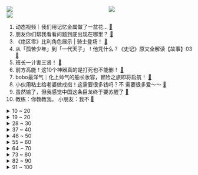 <div >
	<a style="float:left;width:55%;" href = "https://github.com/anuraghazra/github-readme-stats">
	 <img src = "https://github-readme-stats.vercel.app/api?username=iuuuuuaena&theme=buefy&show_icons=true"/>
	</a>
	<a  style="float:right;width:45%" href = "https://github.com/anuraghazra/github-readme-stats">
	 <img  src="https://github-readme-stats.vercel.app/api/top-langs/?username=anuraghazra&layout=compact"/>
	</a>
	</div>

[![](https://img.shields.io/badge/jxd-@jxdgogogo.xyz-yellowgreen.svg)](https://www.jxdgogogo.xyz)<br>
1. 动态视频｜我们用记忆金属做了一盆花... [:link:](//www.bilibili.com/video/BV1gN411M7kh) <br>
2. 朋友你们帮我看看问题到底出现在哪里？ [:link:](//www.bilibili.com/video/BV1ju4y1j7jk) <br>
3. 《绝区零》比利角色展示 | 骑士登场！ [:link:](//www.bilibili.com/video/BV1tN4y1m7d5) <br>
4. 从「孤苦少年」到「一代天子」！他凭什么？《史记》原文全解读【故事】03 [:link:](//www.bilibili.com/video/BV12H4y1q7bx) <br>
5. 班长一计害三贤！ [:link:](//www.bilibili.com/video/BV1uu4y157rC) <br>
6. 前方高能！这10个神器真的是打死也不能删！ [:link:](//www.bilibili.com/video/BV1Vz4y1A7LT) <br>
7. bobo最洋气｜化上帅气的船长妆容，冒险之旅即将启航！ [:link:](//www.bilibili.com/video/BV11C4y117ZU) <br>
8. 小伙用粘土给老婆做戒指！这需要很多钱吗？不 需要很多爱～～ [:link:](//www.bilibili.com/video/BV1Fj41177MW) <br>
9. 虽然输了，但我感觉中国这条巨龙终于要苏醒了 [:link:](//www.bilibili.com/video/BV13w411P7ef) <br>
10. 教练：你教教我。                                  小朋友：我不 [:link:](//www.bilibili.com/video/BV1eb4y1T7vZ) <br>
<details>
<summary>10 ~ 20</summary>

11. 3兄弟体验上海东北饺子馆菜量，被coco笑话冻死… [:link:](//www.bilibili.com/video/BV1CH4y127gA) <br>
12. 【半佛】电动牙刷的韭菜，还要割多久？ [:link:](//www.bilibili.com/video/BV1Mc411r76y) <br>
13. 探秘中国最贵蟹王！2万元一只！吃起来什么味道？ [:link:](//www.bilibili.com/video/BV1Bv411c79h) <br>
14. 您好，您订购的火箭到了！【C4快乐阴人流#47】 [:link:](//www.bilibili.com/video/BV1tQ4y147Hy) <br>
15. 当我2023年再次听到这些歌. [:link:](//www.bilibili.com/video/BV1tj411J713) <br>
16. “你身上有尸臭吗？” [:link:](//www.bilibili.com/video/BV1iz4y1c765) <br>
17. Steam++官方来B站啦 [:link:](//www.bilibili.com/video/BV1JQ4y147F4) <br>
18. 这场【全球审美大降级】属实给我整混乱了…… [:link:](//www.bilibili.com/video/BV1fc41167r3) <br>
19. “ 原来海上的大雪是这样的. ” [:link:](//www.bilibili.com/video/BV1ke411f7ik) <br>
</details>
<details>
<summary>19 ~ 20</summary>

20. 我也知道问心无愧就好，但我就是想再试试 [:link:](//www.bilibili.com/video/BV1gu4y1j7Xr) <br>
21. "生命中无法复刻的一瞬间" [:link:](//www.bilibili.com/video/BV1Yz4y1c7sY) <br>
22. 第一次在网络回复质疑，跟B站的年轻人说几句。 [:link:](//www.bilibili.com/video/BV12u4y1w7dV) <br>
23. 物理学称霸世界！ [:link:](//www.bilibili.com/video/BV1Zv411c7Eu) <br>
24. 1500元体验韩国偶像妆造，好哥们都看呆了！ [:link:](//www.bilibili.com/video/BV1ic41167RH) <br>
25. 当你的男人是霸道总裁 [:link:](//www.bilibili.com/video/BV1vz4y1c7so) <br>
26. 文盲的外卖小哥 [:link:](//www.bilibili.com/video/BV1AN4y1U773) <br>
27. 吃啥补啥，早日康复 [:link:](//www.bilibili.com/video/BV1vG411U7EZ) <br>
28. 热血街区，超燃暴力爽漫 [:link:](//www.bilibili.com/video/BV14e411f78g) <br>
</details>
<details>
<summary>28 ~ 30</summary>

29. 美味，太美味了 [:link:](//www.bilibili.com/video/BV14u4y1j7LV) <br>
30. 不是巧克力吃不起，而是屎壳郎球更有性价比。没有一个价格刺客是一个plus复刻解决不了的! [:link:](//www.bilibili.com/video/BV1iN4y1m76M) <br>
31. 这两晚可咋住啊？ [:link:](//www.bilibili.com/video/BV13M411f71z) <br>
32. 钢铁侠大战美国队长！谁才是对的？！万字解析《美国队长3：内战》！ [:link:](//www.bilibili.com/video/BV1hN4y1m7JS) <br>
33. 我给三喜爷爷拍了个“杀手”人设，但是后面故事不会写了。。。 [:link:](//www.bilibili.com/video/BV1VC4y1P7Tw) <br>
34. 终于跌破1折！让千万玩家不可自拔的系列大作居然在今天集体新史低？！【Steam秋季特卖史低游戏推荐】11.22-11.29 [:link:](//www.bilibili.com/video/BV1ec41167Tt) <br>
35. “爱没有捷径，纯情至死不渝” [:link:](//www.bilibili.com/video/BV1hN411T7q4) <br>
36. 建议收藏！买菜应该怎么买？特厨的买菜小秘方！ [:link:](//www.bilibili.com/video/BV1su4y1P7Fz) <br>
37. 生活中，我时常觉得自己有一些超能力 [:link:](//www.bilibili.com/video/BV17u4y157Jv) <br>
</details>
<details>
<summary>37 ~ 40</summary>

38. 《当开局嘲讽你的对手被打爆后》 [:link:](//www.bilibili.com/video/BV1Mb4y1u765) <br>
39. 红魔9Pro上手体验：教科书级游戏性能 [:link:](//www.bilibili.com/video/BV14M411f7R7) <br>
40. 国学经典《茅屋为秋风所破歌》遇到AI绘画，会擦出什么火花呢？使用文言文原文当提示词，让AI来画茅屋为秋风所破歌， [:link:](//www.bilibili.com/video/BV1xw411p7ZP) <br>
41. 事成，礼毕，瞧瞧花絮～ [:link:](//www.bilibili.com/video/BV1se411f7X9) <br>
42. ⚡摆烂王VS压力怪⚡ [:link:](//www.bilibili.com/video/BV1dc41167vb) <br>
43. 锐评刚满18岁事件，被性丑化的人真的很恶心 [:link:](//www.bilibili.com/video/BV1Pw411P7C9) <br>
44. 第五人格？动捕演员不止五个人格！ [:link:](//www.bilibili.com/video/BV1Zc41167p4) <br>
45. 都什么年代，谁还学传统72变？！！ [:link:](//www.bilibili.com/video/BV1WC4y1P7e7) <br>
46. 红烧肉我都做4次了还有人说学不会？今天这是保姆级教程 [:link:](//www.bilibili.com/video/BV1Qv411c7rB) <br>
</details>
<details>
<summary>46 ~ 50</summary>

47. 穿过“卡拉哈里之花”的象群 [:link:](//www.bilibili.com/video/BV19C4y1m7kP) <br>
48. 这句自我感动了都谁听过我不说 [:link:](//www.bilibili.com/video/BV1pM411f7ty) <br>
49. 带干脆面去看英雄联盟全球总决赛 [:link:](//www.bilibili.com/video/BV1e34y1c7so) <br>
50. 探秘老铁吃播里的“抽象食物”，究竟是啥味道？？ [:link:](//www.bilibili.com/video/BV1sQ4y1478B) <br>
51. 当 代 热 门 消 费 现 状 [:link:](//www.bilibili.com/video/BV1Da4y1U7GV) <br>
52. 由于考验人性，而被4399下架的烧脑游戏！ [:link:](//www.bilibili.com/video/BV1WN411T791) <br>
53. 重生后我娶了自己的死对头，没想到她竟然也是重生者！ [:link:](//www.bilibili.com/video/BV1Bu4y1P7e7) <br>
54. 在那面具之下的，是无尽的谎言，占据面具介绍 [:link:](//www.bilibili.com/video/BV1DM411Z7Ls) <br>
55. 你会怎么办 [:link:](//www.bilibili.com/video/BV1na4y1Z7oz) <br>
</details>
<details>
<summary>55 ~ 60</summary>

56. 00后这样宣传公司？希望老板不会看到 [:link:](//www.bilibili.com/video/BV1YC4y117Ay) <br>
57. 广播体操暗藏玄只因 [:link:](//www.bilibili.com/video/BV1qz4y1c7C7) <br>
58. 狗子绝育后每天上门辱骂大夫【阅片无数3rd 18】 [:link:](//www.bilibili.com/video/BV1T34y1w7yh) <br>
59. 【时代少年团】 叁重楼暨出道四周年演唱会楼外楼中国澳门站（上） [:link:](//www.bilibili.com/video/BV1Ce411f7dq) <br>
60. 最后，小猫从如心的腿上离开了 [:link:](//www.bilibili.com/video/BV1E94y1J7Es) <br>
61. 各位，感受过信息差吗 [:link:](//www.bilibili.com/video/BV1zu4y1P7nF) <br>
62. 【爆肝】在一个区块生存300天后，会变成什么样！ [:link:](//www.bilibili.com/video/BV19c411B7Re) <br>
63. 再这样创，这海口警方的蓝V就到期了 [:link:](//www.bilibili.com/video/BV1HG411U7uJ) <br>
64. 第三视角看现场和成片！ [:link:](//www.bilibili.com/video/BV1nc411r7T6) <br>
</details>
<details>
<summary>64 ~ 70</summary>

65. 刑法展开，坐杀博徒！ [:link:](//www.bilibili.com/video/BV1XN411T7Ma) <br>
66. 我们从网上买来了一些文具... [:link:](//www.bilibili.com/video/BV1uj41177wG) <br>
67. 看不见会被装进麻袋里 [:link:](//www.bilibili.com/video/BV1cw411p71s) <br>
68. 神奇数字马戏团 真是太酷了！这里的人都疯了 [:link:](//www.bilibili.com/video/BV1W94y1J7Nx) <br>
69. 其实他什么都知道 [:link:](//www.bilibili.com/video/BV1YC4y1P76F) <br>
70. 《胆 小 判 官 在 线 抓 鬼》 [:link:](//www.bilibili.com/video/BV1VC4y1P7ov) <br>
71. 游戏界顶级无耻烂活！科乐美再次突破下限 [:link:](//www.bilibili.com/video/BV1Jw411p7iy) <br>
72. 我在异世界重生了！（精神状态极佳 [:link:](//www.bilibili.com/video/BV1iw411P79x) <br>
73. 相隔只有1km！中俄两座边境城市差别有多大？ [:link:](//www.bilibili.com/video/BV1wu4y1w7nd) <br>
</details>
<details>
<summary>73 ~ 80</summary>

74. 花2万块买台出租车，干爆911！ [:link:](//www.bilibili.com/video/BV1434y1w7LX) <br>
75. 牛犊体内寄生虫太多，我爸猛灌药 [:link:](//www.bilibili.com/video/BV1Ww411K71C) <br>
76. 费肝8天良心制作，他与神一同升级，更带着满级成神的记忆重活一世！企图借此净化这贪婪的世界，请注意连接WiFi [:link:](//www.bilibili.com/video/BV1zN411T7Cz) <br>
77. 揭秘韩国爱豆包装流水线！阔面塌鼻方圆脸花2k找张元英化妆师爆改女爱豆 [:link:](//www.bilibili.com/video/BV1wu4y1w7AN) <br>
78. 由一张地图开创的游戏类型，为何二十年还能经久不衰？ [:link:](//www.bilibili.com/video/BV16G411D7to) <br>
79. 大庆赶海，发现大蛏子在沙滩上留下的小鼻子，挖开还会往下跑 [:link:](//www.bilibili.com/video/BV1mw411P7jY) <br>
80. 乡村真人版海贼王（8） [:link:](//www.bilibili.com/video/BV1PC4y177QF) <br>
81. 《亮剑》三体篇：干掉歌者文明 [:link:](//www.bilibili.com/video/BV1qj41177fo) <br>
82. 胖龙脚受伤了，儿子做好饭端到床前，边吃边感叹：儿子长大了 [:link:](//www.bilibili.com/video/BV1Du4y1L7dZ) <br>
</details>
<details>
<summary>82 ~ 90</summary>

83. 【原神MMD】这就是陷入芙宁娜的感觉吗？ [:link:](//www.bilibili.com/video/BV15c411r7BF) <br>
84. 我说他为啥突然装听不懂呢… [:link:](//www.bilibili.com/video/BV1gz4y1c7WM) <br>
85. 第一次出国，看看韩国有啥好吃的，猛吃5天！ [:link:](//www.bilibili.com/video/BV1du4y1w7Si) <br>
86. 《我 不 是 僵 神》 [:link:](//www.bilibili.com/video/BV1Eb4y1T7P6) <br>
87. “可是,我妈现在还不会缝啊” [:link:](//www.bilibili.com/video/BV1We411f7FS) <br>
88. 你好，可以去你家给你做饭吗？第二十一顿饭-元气少男少女-返场篇！ [:link:](//www.bilibili.com/video/BV1kv411c7z7) <br>
89. 汗流浃背了吗小芙芙～ [:link:](//www.bilibili.com/video/BV1oC4y1A7xS) <br>
90. 第一次去拍网红写真 没想到要穿露背装 当场崩溃 [:link:](//www.bilibili.com/video/BV1Rj411j7Fq) <br>
91. 矿石骗局（概率的真相）《思考，快与慢》 [:link:](//www.bilibili.com/video/BV1uu4y1577R) <br>
</details>
<details>
<summary>91 ~ 100</summary>

92. 抓住一只藿藿 [:link:](//www.bilibili.com/video/BV14C4y117QH) <br>
93. 海底捞居然真的能跳科目三！ [:link:](//www.bilibili.com/video/BV1vM411f7g7) <br>
94. 质疑男人，理解男人，做更会省钱的女人 [:link:](//www.bilibili.com/video/BV15C4y117z1) <br>
95. 又是高奢普法广告！海南警方对狱服下手了。 [:link:](//www.bilibili.com/video/BV1qQ4y1b7W1) <br>
96. 耗时两年，我做了个PS免抠素材网！实现大家素材自由 [:link:](//www.bilibili.com/video/BV1Sa4y1U7Ub) <br>
97. 王老菊教你玩蛇 [:link:](//www.bilibili.com/video/BV15N4y1U7U8) <br>
98. 《 毁  灭  菇  日  记 》 [:link:](//www.bilibili.com/video/BV1mv411c7dy) <br>
99. S10二费赌卡天花板，一分钟学会真实赛娜！【云顶之弈】【金铲铲之战】林小北S10 [:link:](//www.bilibili.com/video/BV1se411f7Qu) <br>
100. 【战双帕弥什】龚琳娜×曲 | 角色印象曲《启明星》 [:link:](//www.bilibili.com/video/BV1494y1H7WY) <br>
</details>
